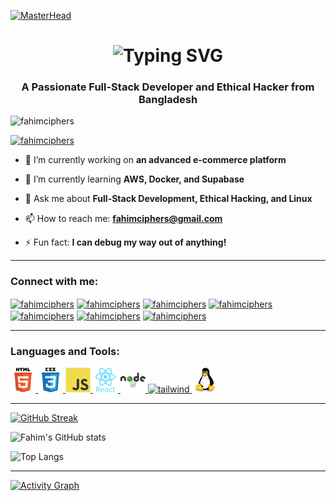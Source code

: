 [![MasterHead](https://firebasestorage.googleapis.com/v0/b/flexi-coding.appspot.com/o/dempgi7-520f8d5f-63d4-4453-8822-dbc149ae27f8.gif?alt=media&token=91c0c7b2-93c3-4029-b011-1a8703c5730d)](https://fahimciphers.github.io)

<h1 align="center">
  <img src="https://readme-typing-svg.herokuapp.com?font=Fira+Code&size=30&duration=2000&pause=500&color=35F7F7&center=true&vCenter=true&width=435&lines=Hi+%F0%9F%91%8B%2C+I'm+Fahim+Muntasir+Siam!;Welcome+to+my+profile!" alt="Typing SVG" />
</h1>

<h3 align="center">A Passionate Full-Stack Developer and Ethical Hacker from Bangladesh</h3>

<p align="left"> 
  <img src="https://komarev.com/ghpvc/?username=fahimciphers&label=Profile%20views&color=0e75b6&style=flat" alt="fahimciphers" /> 
</p>

<p align="left">
  <a href="https://twitter.com/fahimciphers" target="blank">
    <img src="https://img.shields.io/twitter/follow/fahimciphers?logo=twitter&style=for-the-badge" alt="fahimciphers" />
  </a>
</p>

- 🔭 I’m currently working on **an advanced e-commerce platform**

- 🌱 I’m currently learning **AWS, Docker, and Supabase**

- 💬 Ask me about **Full-Stack Development, Ethical Hacking, and Linux**

- 📫 How to reach me: **fahimciphers@gmail.com**

- ⚡ Fun fact: **I can debug my way out of anything!**

---

<h3 align="left">Connect with me:</h3>
<p align="left">
  <a href="https://twitter.com/fahimciphers" target="blank"><img align="center" src="https://raw.githubusercontent.com/rahuldkjain/github-profile-readme-generator/master/src/images/icons/Social/twitter.svg" alt="fahimciphers" height="30" width="40" /></a>
  <a href="https://linkedin.com/in/fahimciphers" target="blank"><img align="center" src="https://raw.githubusercontent.com/rahuldkjain/github-profile-readme-generator/master/src/images/icons/Social/linked-in-alt.svg" alt="fahimciphers" height="30" width="40" /></a>
  <a href="https://instagram.com/fahimciphers" target="blank"><img align="center" src="https://raw.githubusercontent.com/rahuldkjain/github-profile-readme-generator/master/src/images/icons/Social/instagram.svg" alt="fahimciphers" height="30" width="40" /></a>
  <a href="https://facebook.com/fahimciphers" target="blank"><img align="center" src="https://raw.githubusercontent.com/rahuldkjain/github-profile-readme-generator/master/src/images/icons/Social/facebook.svg" alt="fahimciphers" height="30" width="40" /></a>
  <a href="https://youtube.com/@fahimciphers" target="blank"><img align="center" src="https://raw.githubusercontent.com/rahuldkjain/github-profile-readme-generator/master/src/images/icons/Social/youtube.svg" alt="fahimciphers" height="30" width="40" /></a>
  <a href="https://t.me/fahimciphers" target="blank"><img align="center" src="https://raw.githubusercontent.com/rahuldkjain/github-profile-readme-generator/master/src/images/icons/Social/telegram.svg" alt="fahimciphers" height="30" width="40" /></a>
  <a href="https://github.com/fahimciphers" target="blank"><img align="center" src="https://raw.githubusercontent.com/rahuldkjain/github-profile-readme-generator/master/src/images/icons/Social/github.svg" alt="fahimciphers" height="30" width="40" /></a>
</p>

---

<h3 align="left">Languages and Tools:</h3>
<p align="left">
  <a href="https://www.w3schools.com/html/" target="_blank" rel="noreferrer">
    <img src="https://raw.githubusercontent.com/devicons/devicon/master/icons/html5/html5-original-wordmark.svg" alt="html5" width="40" height="40"/>
  </a>
  <a href="https://www.w3schools.com/css/" target="_blank" rel="noreferrer">
    <img src="https://raw.githubusercontent.com/devicons/devicon/master/icons/css3/css3-original-wordmark.svg" alt="css3" width="40" height="40"/>
  </a>
  <a href="https://developer.mozilla.org/en-US/docs/Web/JavaScript" target="_blank" rel="noreferrer">
    <img src="https://raw.githubusercontent.com/devicons/devicon/master/icons/javascript/javascript-original.svg" alt="javascript" width="40" height="40"/>
  </a>
  <a href="https://reactjs.org/" target="_blank" rel="noreferrer">
    <img src="https://raw.githubusercontent.com/devicons/devicon/master/icons/react/react-original-wordmark.svg" alt="react" width="40" height="40"/>
  </a>
  <a href="https://nodejs.org/" target="_blank" rel="noreferrer">
    <img src="https://raw.githubusercontent.com/devicons/devicon/master/icons/nodejs/nodejs-original-wordmark.svg" alt="nodejs" width="40" height="40"/>
  </a>
  <a href="https://tailwindcss.com/" target="_blank" rel="noreferrer">
    <img src="https://www.vectorlogo.zone/logos/tailwindcss/tailwindcss-icon.svg" alt="tailwind" width="40" height="40"/>
  </a>
  <a href="https://www.linux.org/" target="_blank" rel="noreferrer">
    <img src="https://raw.githubusercontent.com/devicons/devicon/master/icons/linux/linux-original.svg" alt="linux" width="40" height="40"/>
  </a>
</p>

---

[![GitHub Streak](https://streak-stats.demolab.com?user=fahimciphers&theme=tokyonight)](https://git.io/streak-stats)

![Fahim's GitHub stats](https://github-readme-stats.vercel.app/api?username=fahimciphers&show_icons=true&theme=tokyonight)

![Top Langs](https://github-readme-stats.vercel.app/api/top-langs/?username=fahimciphers&layout=compact&theme=tokyonight)

---

[![Activity Graph](https://activity-graph.herokuapp.com/graph?username=fahimciphers&theme=tokyo-night)](https://github.com/fahimciphers)
